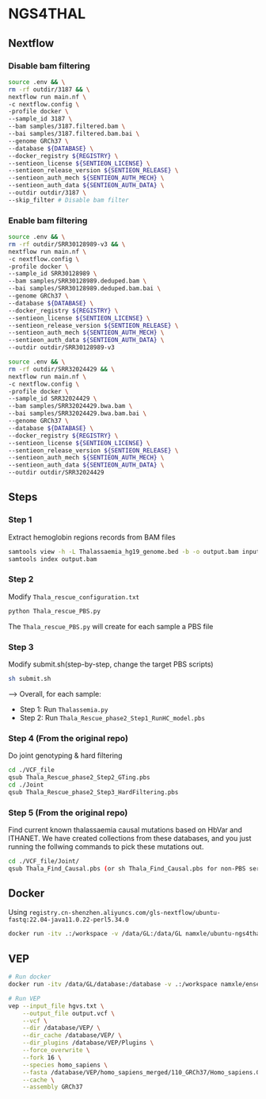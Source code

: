 # NGS4THAL

## Nextflow

### Disable bam filtering

```bash
source .env && \
rm -rf outdir/3187 && \
nextflow run main.nf \
-c nextflow.config \
-profile docker \
--sample_id 3187 \
--bam samples/3187.filtered.bam \
--bai samples/3187.filtered.bam.bai \
--genome GRCh37 \
--database ${DATABASE} \
--docker_registry ${REGISTRY} \
--sentieon_license ${SENTIEON_LICENSE} \
--sentieon_release_version ${SENTIEON_RELEASE} \
--sentieon_auth_mech ${SENTIEON_AUTH_MECH} \
--sentieon_auth_data ${SENTIEON_AUTH_DATA} \
--outdir outdir/3187 \
--skip_filter # Disable bam filter
```

### Enable bam filtering

```bash
source .env && \
rm -rf outdir/SRR30128989-v3 && \
nextflow run main.nf \
-c nextflow.config \
-profile docker \
--sample_id SRR30128989 \
--bam samples/SRR30128989.deduped.bam \
--bai samples/SRR30128989.deduped.bam.bai \
--genome GRCh37 \
--database ${DATABASE} \
--docker_registry ${REGISTRY} \
--sentieon_license ${SENTIEON_LICENSE} \
--sentieon_release_version ${SENTIEON_RELEASE} \
--sentieon_auth_mech ${SENTIEON_AUTH_MECH} \
--sentieon_auth_data ${SENTIEON_AUTH_DATA} \
--outdir outdir/SRR30128989-v3

source .env && \
rm -rf outdir/SRR32024429 && \
nextflow run main.nf \
-c nextflow.config \
-profile docker \
--sample_id SRR32024429 \
--bam samples/SRR32024429.bwa.bam \
--bai samples/SRR32024429.bwa.bam.bai \
--genome GRCh37 \
--database ${DATABASE} \
--docker_registry ${REGISTRY} \
--sentieon_license ${SENTIEON_LICENSE} \
--sentieon_release_version ${SENTIEON_RELEASE} \
--sentieon_auth_mech ${SENTIEON_AUTH_MECH} \
--sentieon_auth_data ${SENTIEON_AUTH_DATA} \
--outdir outdir/SRR32024429
```

## Steps

### Step 1

Extract hemoglobin regions records from BAM files

```bash
samtools view -h -L Thalassaemia_hg19_genome.bed -b -o output.bam input.bam
samtools index output.bam
```

### Step 2

Modify `Thala_rescue_configuration.txt`

```bash
python Thala_rescue_PBS.py
```

The `Thala_rescue_PBS.py` will create for each sample a PBS file

### Step 3

Modify submit.sh(step-by-step, change the target PBS scripts)

```bash
sh submit.sh
```

--> Overall, for each sample:

- Step 1: Run `Thalassemia.py`
- Step 2: Run `Thala_Rescue_phase2_Step1_RunHC_model.pbs`

### Step 4 (From the original repo)

Do joint genotyping & hard filtering

```bash
cd ./VCF_file
qsub Thala_Rescue_phase2_Step2_GTing.pbs
cd ./Joint
qsub Thala_Rescue_phase2_Step3_HardFiltering.pbs
```

### Step 5 (From the original repo)

Find current known thalassaemia causal mutations based on HbVar and ITHANET. We have created collections from these databases, and you just running the follwing commands to pick these mutations out.

```bash
cd ./VCF_file/Joint/
qsub Thala_Find_Causal.pbs (or sh Thala_Find_Causal.pbs for non-PBS servers)
```

## Docker

Using `registry.cn-shenzhen.aliyuncs.com/gls-nextflow/ubuntu-fastq:22.04-java11.0.22-perl5.34.0`

```bash
docker run -itv .:/workspace -v /data/GL:/data/GL namxle/ubuntu-ngs4thal:22.04 bash
```

## VEP

```bash
# Run docker
docker run -itv /data/GL/database:/database -v .:/workspace namxle/ensembl-vep:110.1 bash

# Run VEP
vep --input_file hgvs.txt \
    --output_file output.vcf \
    --vcf \
    --dir /database/VEP/ \
    --dir_cache /database/VEP/ \
    --dir_plugins /database/VEP/Plugins \
    --force_overwrite \
    --fork 16 \
    --species homo_sapiens \
    --fasta /database/VEP/homo_sapiens_merged/110_GRCh37/Homo_sapiens.GRCh37.75.dna.primary_assembly.fa.gz \
    --cache \
    --assembly GRCh37
```